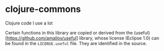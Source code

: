 # clojure-commons
Clojure code I use a lot

Certain functions in this library are copied or derived from the
(useful)[https://github.com/amalloy/useful] library, whose license
(Eclipse 1.0) can be found in the `LICENSE.useful` file. They are
identified in the source.

